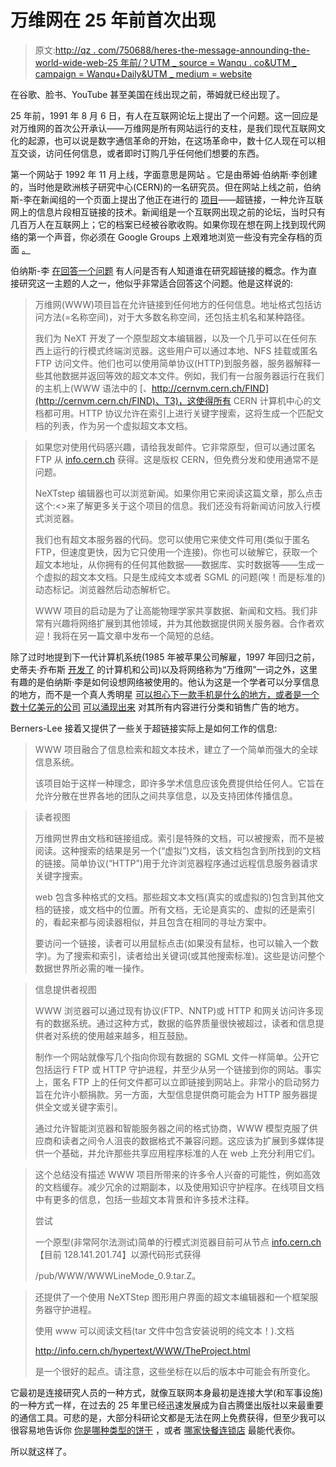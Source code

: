 # 万维网在 25 年前首次出现

> 原文:[http://qz . com/750688/heres-the-message-announding-the-world-wide-web-25 年前/？UTM _ source = Wanqu . co&UTM _ campaign = Wanqu+Daily&UTM _ medium = website](http://qz.com/750688/heres-the-message-announcing-the-world-wide-web-25-years-ago/?utm_source=wanqu.co&utm_campaign=Wanqu+Daily&utm_medium=website)

在谷歌、脸书、YouTube 甚至美国在线出现之前，蒂姆就已经出现了。

25 年前，1991 年 8 月 6 日，有人在互联网论坛上提出了一个问题。这一回应是对万维网的首次公开承认——万维网是所有网站运行的支柱，是我们现代互联网文化的起源，也可以说是数字通信革命的开始，在这场革命中，数十亿人现在可以相互交谈，访问任何信息，或者即时订购几乎任何他们想要的东西。

第一个网站于 1992 年 11 月上线，字面意思是网站 。它是由蒂姆·伯纳斯·李创建的，当时他是欧洲核子研究中心(CERN)的一名研究员。但在网站上线之前，伯纳斯-李在新闻组的一个页面上提出了他正在进行的 [项目](http://info.cern.ch/hypertext/WWW/History.html)——超链接，一种允许互联网上的信息片段相互链接的技术。新闻组是一个互联网出现之前的论坛，当时只有几百万人在互联网上；它的档案已经被谷歌收购。如果你现在想在网上找到现代网络的第一个声音，你必须在 Google Groups 上艰难地浏览一些没有完全存档的页面 [。](https://groups.google.com/forum/#!forum/alt.hypertext)

伯纳斯-李 [在回答一个问题](https://groups.google.com/forum/#!msg/alt.hypertext/eCTkkOoWTAY/bJGhZyooXzkJ) 有人问是否有人知道谁在研究超链接的概念。作为直接研究这一主题的人之一，他似乎非常适合回答这个问题。他是这样说的:

> 万维网(WWW)项目旨在允许链接到任何地方的任何信息。地址格式包括访问方法(=名称空间)，对于大多数名称空间，还包括主机名和某种路径。
> 
> 我们为 NeXT 开发了一个原型超文本编辑器，以及一个几乎可以在任何东西上运行的行模式终端浏览器。这些用户可以通过本地、NFS 挂载或匿名 FTP 访问文件。他们也可以使用简单协议(HTTP)到服务器，服务器解释一些其他数据并返回等效的超文本文件。例如，我们有一台服务器运行在我们的主机上(WWW 语法中的 [、http://cernvm.cern.ch/FIND](http://cernvm.cern.ch/FIND)、T3)，这使得所有 CERN 计算机中心的文档都可用。HTTP 协议允许在索引上进行关键字搜索，这将生成一个匹配文档的列表，作为另一个虚拟超文本文档。

> 如果您对使用代码感兴趣，请给我发邮件。它非常原型，但可以通过匿名 FTP 从 [info.cern.ch](http://info.cern.ch/) 获得。这是版权 CERN，但免费分发和使用通常不是问题。
> 
> NeXTstep 编辑器也可以浏览新闻。如果你用它来阅读这篇文章，那么点击这个:<>来了解更多关于这个项目的信息。我们还没有将新闻访问放入行模式浏览器。
> 
> 我们也有超文本服务器的代码。您可以使用它来使文件可用(类似于匿名 FTP，但速度更快，因为它只使用一个连接)。你也可以破解它，获取一个超文本地址，从你拥有的任何其他数据——数据库、实时数据等——生成一个虚拟的超文本文档。只是生成纯文本或者 SGML 的问题(唉！而是标准的)动态标记。浏览器然后动态解析它。
> 
> WWW 项目的启动是为了让高能物理学家共享数据、新闻和文档。我们非常有兴趣将网络扩展到其他领域，并为其他数据提供网关服务器。合作者欢迎！我将在另一篇文章中发布一个简短的总结。

除了过时地提到下一代计算机系统(1985 年被苹果公司解雇，1997 年回归之前，史蒂夫·乔布斯 [开发了](http://qz.com/34834/one-future-of-apples-us-manufacturing-as-suggested-by-the-fantasy-assembly-line-steve-jobs-built-at-next-in-the-1980s/) 的计算机和公司)以及将网络称为“万维网”一词之外，这里有趣的是伯纳斯·李是如何设想网络被使用的。他认为这是一个学者可以分享信息的地方，而不是一个真人秀明星 [可以担心下一款手机是什么的地方，或者是一个数十亿美元的公司](http://qz.com/749927/kim-kardashians-out-of-production-blackberry-sold-out-on-ebay-and-she-doesnt-know-what-to-do/) [可以涌现出来](http://qz.com/744975/alphabets-mind-blowing-second-quarter-in-charts/) 对其所有内容进行分类和销售广告的地方。

Berners-Lee 接着又提供了一些关于超链接实际上是如何工作的信息:

> WWW 项目融合了信息检索和超文本技术，建立了一个简单而强大的全球信息系统。
> 
> 该项目始于这样一种理念，即许多学术信息应该免费提供给任何人。它旨在允许分散在世界各地的团队之间共享信息，以及支持团体传播信息。

> 读者视图
> 
> 万维网世界由文档和链接组成。索引是特殊的文档，可以被搜索，而不是被阅读。这种搜索的结果是另一个(“虚拟”)文档，该文档包含到所找到的文档的链接。简单协议(“HTTP”)用于允许浏览器程序通过远程信息服务器请求关键字搜索。
> 
> web 包含多种格式的文档。那些超文本文档(真实的或虚拟的)包含到其他文档的链接，或文档中的位置。所有文档，无论是真实的、虚拟的还是索引的，看起来都与阅读器相似，并且包含在相同的寻址方案中。
> 
> 要访问一个链接，读者可以用鼠标点击(如果没有鼠标，也可以输入一个数字)。为了搜索和索引，读者给出关键词(或其他搜索标准)。这些是访问整个数据世界所必需的唯一操作。

> 信息提供者视图
> 
> WWW 浏览器可以通过现有协议(FTP、NNTP)或 HTTP 和网关访问许多现有的数据系统。通过这种方式，数据的临界质量很快被超过，读者和信息提供者对系统的使用越来越多，相互鼓励。
> 
> 制作一个网站就像写几个指向你现有数据的 SGML 文件一样简单。公开它包括运行 FTP 或 HTTP 守护进程，并至少从另一个链接到你的网站。事实上，匿名 FTP 上的任何文件都可以立即链接到网站上。非常小的启动努力旨在允许小额捐款。另一方面，大型信息提供商可能会为 HTTP 服务器提供全文或关键字索引。
> 
> 通过允许智能浏览器和智能服务器之间的格式协商，WWW 模型克服了供应商和读者之间令人沮丧的数据格式不兼容问题。这应该为扩展到多媒体提供一个基础，并允许那些共享应用程序标准的人在 web 上充分利用它们。

> 这个总结没有描述 WWW 项目所带来的许多令人兴奋的可能性，例如高效的文档缓存。减少冗余的过期副本，以及使用知识守护程序。在线项目文档中有更多的信息，包括一些超文本背景和许多技术注释。
> 
> 尝试
> 
> 一个原型(非常阿尔法测试)简单的行模式浏览器目前可从节点 [info.cern.ch](http://info.cern.ch/) 【目前 128.141.201.74】以源代码形式获得
> 
> /pub/WWW/WWWLineMode_0.9.tar.Z。

> 还提供了一个使用 NeXTStep 图形用户界面的超文本编辑器和一个框架服务器守护进程。
> 
> 使用 www 可以阅读文档(tar 文件中包含安装说明的纯文本！).文档
> 
> http://info.cern.ch/hypertext/WWW/TheProject.html
> 
> 是一个很好的起点。请注意，这些坐标在以后的版本中可能会有所变化。

它最初是连接研究人员的一种方式，就像互联网本身最初是连接大学(和军事设施)的一种方式一样，在过去的 25 年里已经迅速发展成为自古腾堡出版社以来最重要的通信工具。可悲的是，大部分科研论文都是无法在网上免费获得，但至少我可以很容易地告诉你 [你是哪种类型的饼干](https://www.buzzfeed.com/rachelysanders/what-kind-of-cookie-are-you?utm_term=.pepQkogW6#.qf8P5NVAD) ，或者 [哪家快餐连锁店](https://www.buzzfeed.com/leonoraepstein/which-fast-food-chain-are-you) 最能代表你。

所以就这样了。